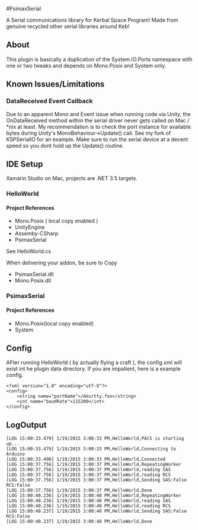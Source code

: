#PsimaxSerial

A Serial communications library for Kerbal Space Program! Made from genuine recycled other serial libraries around Keb!

## About
This plugin is basically a duplication of the System.IO.Ports namespace with one or two tweaks and depends on Mono.Posix and System only.

## Known Issues/Limitations

### DataReceived Event Callback
Due to an apparent Mono and Event issue when running code via Unity, the OnDataReceived method within the serial driver never gets called on Mac / *nix at least. My recommendation is to check the port instance for available bytes during Unity's MonoBehaviour->Update() call. See my fork of KSPSerialIO for an example. Make sure to run the serial device at a decent speed so you dont hold up the Update() routine.

## IDE Setup

Xamarin Studio on Mac, projects are .NET 3.5 targets. 

### HelloWorld

#### Project References

* Mono.Posix ( local copy enabled ) 
* UnityEngine 
* Assemby-CSharp
* PsimaxSerial

See HelloWorld.cs

When delivering your addon, be sure to Copy

* PsimaxSerial.dll
* Mono.Posix.dll

### PsimaxSerial

#### Project References

* Mono.Posix(local copy enabled)
* System

## Config
AFter running HelloWorld ( by actually flying a craft ), the config.xml will exist int he plugin data directory. If you are impatient, here is a example config.

	<?xml version="1.0" encoding="utf-8"?>
	<config>
    	<string name="portName">/dev/tty.foo</string>
    	<int name="baudRate">115200</int>
	</config>

## LogOutput

	[LOG 15:00:33.479] 1/19/2015 3:00:33 PM,HelloWorld,PACS is starting up...
	[LOG 15:00:33.479] 1/19/2015 3:00:33 PM,HelloWorld,Connecting to Arduino
	[LOG 15:00:33.490] 1/19/2015 3:00:33 PM,HelloWorld,Connected
	[LOG 15:00:37.756] 1/19/2015 3:00:37 PM,HelloWorld,RepeatingWorker
	[LOG 15:00:37.756] 1/19/2015 3:00:37 PM,HelloWorld,reading SAS
	[LOG 15:00:37.756] 1/19/2015 3:00:37 PM,HelloWorld,reading RCS
	[LOG 15:00:37.756] 1/19/2015 3:00:37 PM,HelloWorld,Sending SAS:False RCS:False
	[LOG 15:00:37.756] 1/19/2015 3:00:37 PM,HelloWorld,Done
	[LOG 15:00:40.236] 1/19/2015 3:00:40 PM,HelloWorld,RepeatingWorker
	[LOG 15:00:40.236] 1/19/2015 3:00:40 PM,HelloWorld,reading SAS
	[LOG 15:00:40.236] 1/19/2015 3:00:40 PM,HelloWorld,reading RCS
	[LOG 15:00:40.237] 1/19/2015 3:00:40 PM,HelloWorld,Sending SAS:False RCS:False
	[LOG 15:00:40.237] 1/19/2015 3:00:40 PM,HelloWorld,Done
